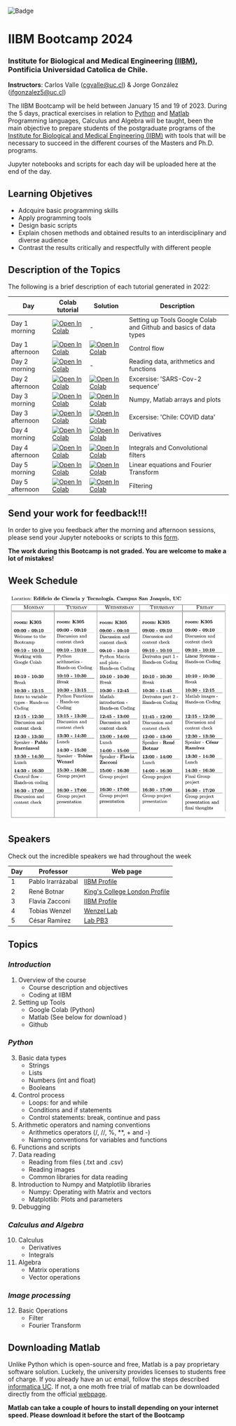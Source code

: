 
![Badge](https://github.com/cgvalle/IIBM-BootCamp-2024/actions/workflows/badge-colab.yml/badge.svg)


# IIBM Bootcamp 2024
### Institute for Biological and Medical Engineering [(IIBM)](https://ingenieriabiologicaymedica.uc.cl/en/), Pontificia Universidad Catolica de Chile.

**Instructors**: Carlos Valle (cgvalle@uc.cl) & Jorge González (jfgonzalez5@uc.cl)


The IIBM Bootcamp will be held between January 15 and 19 of 2023. During the 5 days, practical exercises in relation to [Python](https://www.python.org/) and [Matlab](https://la.mathworks.com/) Programming languages, Calculus and Algebra will be taught, been the main objective to prepare students of the postgraduate programs of the [Institute for Biological and Medical Engineering (IIBM)](https://ingenieriabiologicaymedica.uc.cl/en/) with tools that will be necessary to succeed in the different courses of the Masters and Ph.D. programs.

Jupyter notebooks and scripts for each day will be uploaded here at the end of the day.

## **Learning Objetives**
* Adcquire basic programming skills
* Apply programming tools
* Design basic scripts
* Explain chosen methods and obtained results to an interdisciplinary and diverse audience
* Contrast the results critically and respectfully with different people


## Description of the Topics

The following is a brief description of each tutorial generated in 2022:

| Day   | Colab tutorial          |  Solution |          Description             |
|-------|---------------------------|--|-------------------------------------|
| Day 1 morning     | [![Open In Colab](https://colab.research.google.com/assets/colab-badge.svg)](https://colab.research.google.com/github/cgvalle/IIBM-BootCamp-2024/blob/main/D1/D1Morning_tools_elemental_python.ipynb)   | -  | Setting up Tools Google Colab and Github and basics of data types| 
| Day 1 afternoon   |  [![Open In Colab](https://colab.research.google.com/assets/colab-badge.svg)](https://colab.research.google.com/github/cgvalle/IIBM-BootCamp-2024/blob/main/D1/D1Afternoon_controlFlow.ipynb) | [![Open In Colab](https://colab.research.google.com/assets/colab-badge.svg)](https://colab.research.google.com/github/cgvalle/IIBM-BootCamp-2024/blob/main/D1/D1Afternoon_controlFlow_SOLUTION.ipynb)  | Control flow|
| Day 2 morning     | [![Open In Colab](https://colab.research.google.com/assets/colab-badge.svg)](https://colab.research.google.com/github/cgvalle/IIBM-BootCamp-2024/blob/main/D2/D2Morning.ipynb)  | -  | Reading data, arithmetics and functions|
| Day 2 afternoon   |  [![Open In Colab](https://colab.research.google.com/assets/colab-badge.svg)](https://colab.research.google.com/github/cgvalle/IIBM-BootCamp-2024/blob/main/D2/D2Afertoon.ipynb) |  [![Open In Colab](https://colab.research.google.com/assets/colab-badge.svg)](https://colab.research.google.com/github/cgvalle/IIBM-BootCamp-2024/blob/main/D2/D2Afertoon_SOLUTION.ipynb) | Excersise: 'SARS-Cov-2 sequence' |
| Day 3 morning     | [![Open In Colab](https://colab.research.google.com/assets/colab-badge.svg)](https://colab.research.google.com/github/cgvalle/IIBM-BootCamp-2024/blob/main/D3/D3_morning_numpy_matplotlib_Matlab.ipynb)  | [![Open In Colab](https://colab.research.google.com/assets/colab-badge.svg)](https://colab.research.google.com/github/cgvalle/IIBM-BootCamp-2024/blob/main/D3/D3_morning_numpy_matplotlib_Matlab_SOLUTION.ipynb)  | Numpy, Matlab arrays and plots|
| Day 3 afternoon   |  [![Open In Colab](https://colab.research.google.com/assets/colab-badge.svg)](https://colab.research.google.com/github/cgvalle/IIBM-BootCamp-2024/blob/main/D3/D3_Afternoon_covid.ipynb) | [![Open In Colab](https://colab.research.google.com/assets/colab-badge.svg)](https://colab.research.google.com/github/cgvalle/IIBM-BootCamp-2024/blob/main/D3/D3_Afternoon_covid_SOLUTION.ipynb)  | Excersise: 'Chile: COVID data'|
| Day 4 morning     | [![Open In Colab](https://colab.research.google.com/assets/colab-badge.svg)](https://colab.research.google.com/github/cgvalle/IIBM-BootCamp-2024/blob/main/D4/D4Morning_derivatives.ipynb)  |  [![Open In Colab](https://colab.research.google.com/assets/colab-badge.svg)](https://colab.research.google.com/github/cgvalle/IIBM-BootCamp-2024/blob/main/D4/D4Morning_derivatives_SOLUTION.ipynb) | Derivatives|
| Day 4 afternoon   | [![Open In Colab](https://colab.research.google.com/assets/colab-badge.svg)](https://colab.research.google.com/github/cgvalle/IIBM-BootCamp-2024/blob/main/D4/D4Afternoon_Integrals.ipynb)  | [![Open In Colab](https://colab.research.google.com/assets/colab-badge.svg)](https://colab.research.google.com/github/cgvalle/IIBM-BootCamp-2024/blob/main/D4/D4Afternoon_Integrals_SOLUTION.ipynb)  | Integrals and Convolutional filters|
| Day 5 morning     | [![Open In Colab](https://colab.research.google.com/assets/colab-badge.svg)](https://colab.research.google.com/github/cgvalle/IIBM-BootCamp-2024/blob/main/D5/D5Morning_Solving_linearequation.ipynb)  | [![Open In Colab](https://colab.research.google.com/assets/colab-badge.svg)](https://colab.research.google.com/github/cgvalle/IIBM-BootCamp-2024/blob/main/D5/D5Morning_Solving_linearequation_SOLUTION.ipynb)  | Linear equations and Fourier Transform|
| Day 5 afternoon   | [![Open In Colab](https://colab.research.google.com/assets/colab-badge.svg)](https://colab.research.google.com/github/cgvalle/IIBM-BootCamp-2024/blob/main/D5/D5Afternoon_fourier_filtering.ipynb)  | [![Open In Colab](https://colab.research.google.com/assets/colab-badge.svg)](https://colab.research.google.com/github/cgvalle/IIBM-BootCamp-2024/blob/main/D5/D5Afternoon_fourier_filtering_SOLUTION.ipynb)  |  Filtering |


## **Send your work for feedback!!!**
In order to give you feedback after the morning and afternoon sessions, please send your Jupyter notebooks or scripts to this [form](https://forms.gle/hcRWgC181HbmRHFA9). 

**The work during this Bootcamp is not graded. You are welcome to make a lot of mistakes!**


## **Week Schedule**
![imagen](https://github.com/cgvalle/IIBM-BootCamp-2024/blob/main/assets/week_schedule.png)


## **Speakers**
Check out the incredible speakers we had throughout the week


| Day |  Professor                  | Web page                                                                              |
|-----|-----------------------------------------|--------------------------------------------------------------------------------- |
| 1   |Pablo Irarrázabal     |    [ IIBM Profile](https://ingenieriabiologicaymedica.uc.cl/es/personas/academicos/72-pablo-irarrazaval)      
| 2   |René Botnar               | [King's College London Profile ](https://www.kcl.ac.uk/people/rene-botnar)              |
| 3   |Flavia Zacconi           | [IIBM Profile](https://ingenieriabiologicaymedica.uc.cl/es/personas/academicos/817-flavia-zacconi)  |
| 4   |Tobias Wenzel             | [Wenzel Lab](https://wenzel-lab.github.io/)                                      |
| 5   |César Ramírez             | [Lab PB3](https://pb3.sitios.ing.uc.cl/)                                         |


## **Topics**
### *Introduction*
1. Overview of the course
    * Course description and objectives
    * Coding at IIBM
2. Setting up Tools
    * Google Colab (Python)
    * Matlab (See below for download )
    * Github
### *Python*
3. Basic data types 
    * Strings 
    * Lists 
    * Numbers (int and float)
    * Booleans
4. Control process
    * Loops: for and while
    * Conditions and if statements
    * Control statements: break, continue and pass
5. Arithmetic operators and naming conventions
    * Arithmetics operators (/, //, \%, **, + and -)
    * Naming conventions for variables and functions
6. Functions and scripts
7. Data reading
    * Reading from files (.txt and .csv)
    * Reading images
    * Common libraries for data reading
8. Introduction to Numpy and Matplotlib libraries
    * Numpy: Operating with Matrix and vectors
    * Matplotlib: Plots and parameters 
9. Debugging
    
### *Calculus and Algebra*
10. Calculus
    * Derivatives
    * Integrals
11. Algebra
    * Matrix operations
    * Vector operations

### *Image processing*
12. Basic Operations
    * Filter
    * Fourier Transform


## **Downloading Matlab**
Unlike Python which is open-source and free, Matlab is a pay proprietary software solution. Luckely, the university provides licenses to students free of charge. If you already have an uc email, follow the steps described [informatica UC](https://informatica.uc.cl/licencias#mathworks-matlab-campus-agreement). If not, a one moth free trial of matlab can be downloaded directly from the official [webpage](https://la.mathworks.com/campaigns/products/trials.html).

**Matlab can take a couple of hours to install depending on your internet speed. Please download it before the start of the Bootcamp**

